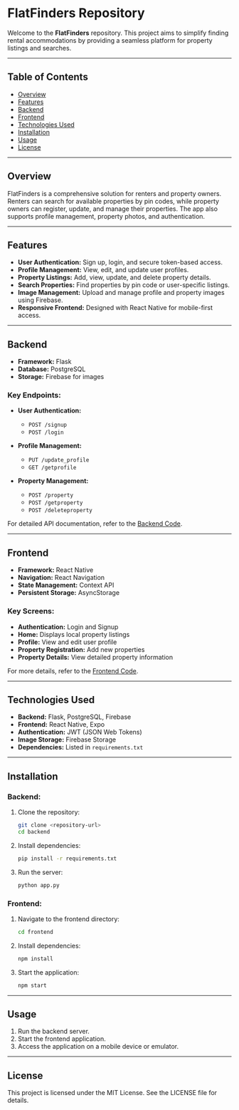 # FlatFinders Repository

Welcome to the **FlatFinders** repository. This project aims to simplify finding rental accommodations by providing a seamless platform for property listings and searches.

---

## Table of Contents

- [Overview](#overview)
- [Features](#features)
- [Backend](#backend)
- [Frontend](#frontend)
- [Technologies Used](#technologies-used)
- [Installation](#installation)
- [Usage](#usage)
- [License](#license)

---

## Overview

FlatFinders is a comprehensive solution for renters and property owners. Renters can search for available properties by pin codes, while property owners can register, update, and manage their properties. The app also supports profile management, property photos, and authentication.

---

## Features

- **User Authentication:** Sign up, login, and secure token-based access.
- **Profile Management:** View, edit, and update user profiles.
- **Property Listings:** Add, view, update, and delete property details.
- **Search Properties:** Find properties by pin code or user-specific listings.
- **Image Management:** Upload and manage profile and property images using Firebase.
- **Responsive Frontend:** Designed with React Native for mobile-first access.

---

## Backend

- **Framework:** Flask
- **Database:** PostgreSQL
- **Storage:** Firebase for images

### Key Endpoints:

- **User Authentication:**
  - `POST /signup`
  - `POST /login`

- **Profile Management:**
  - `PUT /update_profile`
  - `GET /getprofile`

- **Property Management:**
  - `POST /property`
  - `POST /getproperty`
  - `POST /deleteproperty`

For detailed API documentation, refer to the [Backend Code](backendcode.txt).

---

## Frontend

- **Framework:** React Native
- **Navigation:** React Navigation
- **State Management:** Context API
- **Persistent Storage:** AsyncStorage

### Key Screens:

- **Authentication:** Login and Signup
- **Home:** Displays local property listings
- **Profile:** View and edit user profile
- **Property Registration:** Add new properties
- **Property Details:** View detailed property information

For more details, refer to the [Frontend Code](frontendcode.txt).

---

## Technologies Used

- **Backend:** Flask, PostgreSQL, Firebase
- **Frontend:** React Native, Expo
- **Authentication:** JWT (JSON Web Tokens)
- **Image Storage:** Firebase Storage
- **Dependencies:** Listed in `requirements.txt`

---

## Installation

### Backend:
1. Clone the repository:
   ```bash
   git clone <repository-url>
   cd backend
   ```
2. Install dependencies:
   ```bash
   pip install -r requirements.txt
   ```
3. Run the server:
   ```bash
   python app.py
   ```

### Frontend:
1. Navigate to the frontend directory:
   ```bash
   cd frontend
   ```
2. Install dependencies:
   ```bash
   npm install
   ```
3. Start the application:
   ```bash
   npm start
   ```

---

## Usage

1. Run the backend server.
2. Start the frontend application.
3. Access the application on a mobile device or emulator.

---

## License

This project is licensed under the MIT License. See the LICENSE file for details.
